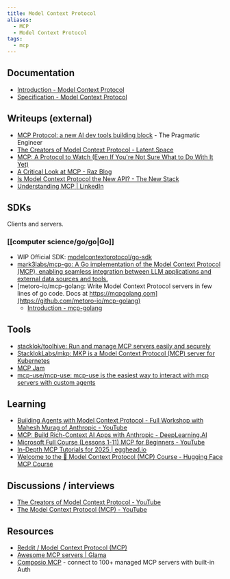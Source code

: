 ```yaml
---
title: Model Context Protocol
aliases:
  - MCP
  - Model Context Protocol
tags:
  - mcp
---
```


## Documentation

- [Introduction - Model Context Protocol](https://modelcontextprotocol.io/introduction)
- [Specification - Model Context Protocol](https://modelcontextprotocol.io/specification/2025-03-26)

## Writeups (external)

- [MCP Protocol: a new AI dev tools building block](https://newsletter.pragmaticengineer.com/p/mcp?utm_source=substack&utm_campaign=post_embed&utm_medium=web) - The Pragmatic Engineer
- [The Creators of Model Context Protocol - Latent.Space](https://www.latent.space/p/mcp?utm_source=substack&utm_campaign=post_embed&utm_medium=web)
- [MCP: A Protocol to Watch (Even If You're Not Sure What to Do With It Yet)](https://ashley.dev/posts/mcp-a-protocol-to-watch/)
- [A Critical Look at MCP - Raz Blog](https://raz.sh/blog/2025-05-02_a_critical_look_at_mcp)
- [Is Model Context Protocol the New API? - The New Stack](https://thenewstack.io/is-model-context-protocol-the-new-api)
- [Understanding MCP | LinkedIn](https://www.linkedin.com/pulse/understanding-mcp-craig-mcluckie-p4wxc)

## SDKs

Clients and servers.

### [[computer science/go/go|Go]]

- WIP Official SDK: [modelcontextprotocol/go-sdk](https://github.com/modelcontextprotocol/go-sdk)
- [mark3labs/mcp-go: A Go implementation of the Model Context Protocol (MCP), enabling seamless integration between LLM applications and external data sources and tools.](https://github.com/mark3labs/mcp-go)
- [metoro-io/mcp-golang: Write Model Context Protocol servers in few lines of go code. Docs at https://mcpgolang.com](https://github.com/metoro-io/mcp-golang)
  - [Introduction - mcp-golang](https://mcpgolang.com/introduction)

## Tools

- [stacklok/toolhive: Run and manage MCP servers easily and securely](https://github.com/stacklok/toolhive)
- [StacklokLabs/mkp: MKP is a Model Context Protocol (MCP) server for Kubernetes](https://github.com/StacklokLabs/mkp)
- [MCP Jam](https://www.mcpjam.com/)
- [mcp-use/mcp-use: mcp-use is the easiest way to interact with mcp servers with custom agents](https://github.com/mcp-use/mcp-use)

## Learning

- [Building Agents with Model Context Protocol - Full Workshop with Mahesh Murag of Anthropic - YouTube](https://www.youtube.com/watch?v=kQmXtrmQ5Zg&t=1s)
- [MCP: Build Rich-Context AI Apps with Anthropic - DeepLearning.AI](https://www.deeplearning.ai/short-courses/mcp-build-rich-context-ai-apps-with-anthropic/)
- [Microsoft Full Course (Lessons 1-11) MCP for Beginners - YouTube](https://www.youtube.com/watch?v=VfZlglOWWZw&list=PLlrxD0HtieHjYfVUpGl_-ai7D6FRBjV-d)
- [In-Depth MCP Tutorials for 2025 | egghead.io](https://egghead.io/q?q=mcp)
- [Welcome to the 🤗 Model Context Protocol (MCP) Course - Hugging Face MCP Course](https://huggingface.co/learn/mcp-course/unit0/introduction)

## Discussions / interviews

- [The Creators of Model Context Protocol - YouTube](https://www.youtube.com/watch?v=m2VqaNKstGc)
- [The Model Context Protocol (MCP) - YouTube](https://www.youtube.com/watch?v=CQywdSdi5iA)

## Resources

- [Reddit / Model Context Protocol (MCP)](https://www.reddit.com/r/mcp/)
- [Awesome MCP servers | Glama](https://glama.ai/mcp/servers)
- [Composio MCP](https://mcp.composio.dev/) - connect to 100+ managed MCP servers with built-in Auth
